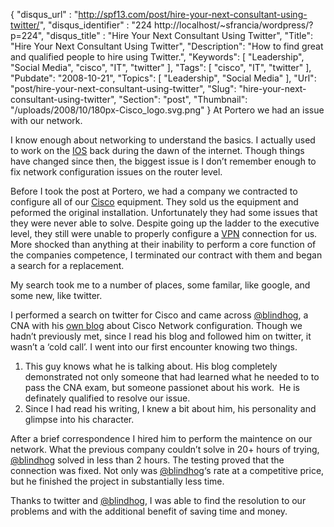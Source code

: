 {
	"disqus_url" : "http://spf13.com/post/hire-your-next-consultant-using-twitter/",
	"disqus_identifier" : "224 http://localhost/~sfrancia/wordpress/?p=224",
	"disqus_title" : "Hire Your Next Consultant Using Twitter",
	"Title": "Hire Your Next Consultant Using Twitter",
	"Description": "How to find great and qualified people to hire using Twitter.",
	"Keywords": [
		"Leadership",
		"Social Media",
		"cisco",
		"IT",
		"twitter"
	],
	"Tags": [
		"cisco",
		"IT",
		"twitter"
	],
	"Pubdate": "2008-10-21",
	"Topics": [
		"Leadership",
		"Social Media"
	],
	"Url": "post/hire-your-next-consultant-using-twitter",
	"Slug": "hire-your-next-consultant-using-twitter",
	"Section": "post",
	"Thumbnail": "/uploads/2008/10/180px-Cisco_logo.svg.png"
}
At Portero we had an issue with our network.

I know enough
about networking to understand the basics. I actually used to work on
the [IOS](http://en.wikipedia.org/wiki/Cisco_IOS "Cisco IOS") back
during the dawn of the internet. Though things have changed since then,
the biggest issue is I don’t remember enough to fix network
configuration issues on the router level.

Before I took the post at Portero, we had a company we contracted to
configure all of our [Cisco](http://www.cisco.com "Cisco Systems")
equipment. They sold us the equipment and peformed the original
installation. Unfortunately they had some issues that they were never
able to solve. Despite going up the ladder to the executive level, they
still were unable to properly configure
a [VPN](http://en.wikipedia.org/wiki/Virtual_private_network "Virtual private network")
connection for us. More shocked than anything at their inability to
perform a core function of the companies competence, I terminated our
contract with them and began a search for a replacement.

My search took me to a number of places, some familar, like google, and
some new, like twitter.

I performed a search on twitter for Cisco and came across
[@blindhog](http://twitter.com/blindhog), a CNA with his [own
blog](http://blindhog.net) about Cisco Network configuration. Though we
hadn’t previously met, since I read his blog and followed him on
twitter, it wasn’t a ‘cold call’. I went into our first encounter
knowing two things.

1.  This guy knows what he is talking about. His blog completely
    demonstrated not only someone that had learned what he needed to to
    pass the CNA exam, but someone passionet about his work.  He is
    definately qualified to resolve our issue.
2.  Since I had read his writing, I knew a bit about him, his
    personality and glimpse into his character.

After a brief correspondence I hired him to perform the maintence on our
network. What the previous company couldn’t solve in 20+ hours of
trying, [@blindhog](http://twitter.com/blindhog) solved in less than 2
hours. The testing proved that the connection was fixed. Not only was
[@blindhog](http://twitter.com/blindhog)‘s rate at a competitive price,
but he finished the project in substantially less time.

Thanks to twitter and [@blindhog](http://twitter.com/blindhog), I was
able to find the resolution to our problems and with the additional
benefit of saving time and money.
